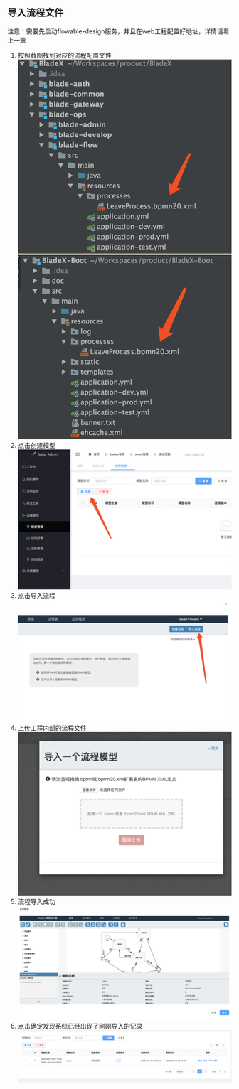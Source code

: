 ## 导入流程文件
注意：需要先启动flowable-design服务，并且在web工程配置好地址，详情请看上一章
1. 按照截图找到对应的流程配置文件
![](../../images/screenshot_1557633738816.png)
![](../../images/screenshot_1557634206921.png)
2. 点击创建模型
![](../../images/screenshot_1557634291800.png)
3. 点击导入流程
![](../../images/screenshot_1557634469111.png)
4. 上传工程内部的流程文件
![](../../images/screenshot_1557634499264.png)
5. 流程导入成功
![](../../images/screenshot_1557634544643.png)
6. 点击确定发现系统已经出现了刚刚导入的记录
![](../../images/screenshot_1557634602085.png)
